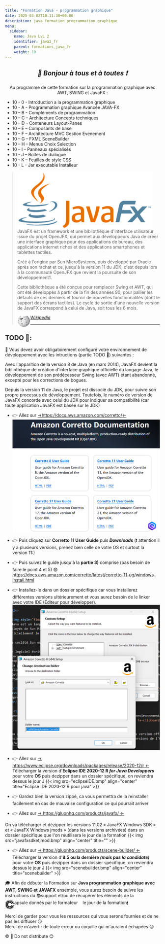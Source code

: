 ```yaml
---
title: "Formation Java - programmation graphique"
date: 2025-03-02T10:11:30+00:00
description: java formation programmation graphique
menu:
  sidebar:
    name: Java LvL 2
    identifier: java2_fr
    parent: formations_java_fr
    weight: 10
---
```

*<center>:loudspeaker: Bonjour à tous et à toutes :heavy_exclamation_mark:</center>*
---

<div class="d-sm-block alert alert-info " > <center>
<i class="fas fa-info-circle " style="color: blue;"></i> Au programme de cette formation sur la programmation graphique avec AWT, SWING et <i class="fa-brands fa-java fa-2xl"></i> JavaFX : </center>
<span class="text-left">

- 10 - 0 - Introduction a la programmation graphique
- 10 - A - Programmation graphique Avancée  JAVA-FX
- 10 – B - Compléments de programmation
- 10 – C – Architecture Concepts techniques
- 10 – D – Conteneurs Layout-Panes
- 10 – E – Composants de base
- 10 – F – Architecture MVC Gestion Evenement
- 10 – G – FXML SceneBuilder
- 10 – H – Menus Choix Selection
- 10 – I – Panneaux spécialisés
- 10 - J – Boîtes de dialogue
- 10 - K – Feuilles de style CSS
- 10 - L - Jar executable Installeur

</div>

> <img style="float:left; vertical-align: middle;margin-right:0px!important;width:440px" src="440px-JavaFX_Logo.png" alt="">  <div style="clear:both"></div>
> JavaFX est un framework et une bibliothèque d'interface utilisateur issue du projet OpenJFX, qui permet aux développeurs Java de créer une interface graphique pour des applications de bureau, des applications internet riches et des applications smartphones et tablettes tactiles.
>
>Créé à l'origine par Sun MicroSystems, puis développé par Oracle après son rachat et ce, jusqu'à la version 11 du JDK, c'est depuis lors à la communauté OpenJFX que revient la poursuite de son développement1.
>
>Cette bibliothèque a été conçue pour remplacer Swing et AWT, qui ont été développés à partir de la fin des années 90, pour pallier les défauts de ces derniers et fournir de nouvelles fonctionnalités (dont le support des écrans tactiles).
>Le cycle de sortie d'une nouvelle version de JavaFX correspond à celui de Java, soit tous les 6 mois.
>
> <cite>[ <img style="float:left; margin: 1px; " height="40px" src="/files/images/wikipedia.png"> Wikipedia <i class="fas fa-external-link-alt"></i>](https://fr.wikipedia.org/wiki/JavaFX "Définition à lire pour bien comprendre")</cite>
><hr/> 

## <i class="fas fa-clipboard-list "></i> TODO :roller_coaster::
:speech_balloon: Vous devez avoir obligatoirement configuré votre environnement de développement avec les intructions (partie TODO :roller_coaster:) suivantes <i class="fas fa-clipboard-list "></i> :  


Avec l'apparition de la version 8 de Java (en mars 2014), JavaFX devient la bibliothèque de création d'interface graphique officielle du langage Java, le développement de son prédécesseur Swing (avec AWT) étant abandonné, excepté pour les corrections de bogues.

Depuis la version 11 de Java, le projet est dissocié du JDK, pour suivre son propre processus de développement. Toutefois, le numéro de version de JavaFX concorde avec celui du JDK pour indiquer sa compatibilité (car toute application JavaFX est basée sur le JDK)


- :point_right:  Allez sur [->https://docs.aws.amazon.com/corretto/<-](https://docs.aws.amazon.com/corretto/)
![amazoncoretto.png](amazoncoretto.png)

- :point_right: Puis cliquez sur **Corretto 11 User Guide** puis  **_Downloads_**  (:exclamation: attention il y a plusieurs versions, prenez bien celle de votre OS et surtout la version 11:)

- :point_right: Puis suivez le guide jusqu'à la **partie 3)** comprise (pas besoin de faire le point 4 et 5) :sunglasses: https://docs.aws.amazon.com/corretto/latest/corretto-11-ug/windows-install.html 

- :point_right: Installez-le dans un dossier spécifique car vous installerez différentes versions ultérieurement et vous aurez besoin de le linker avec votre IDE (Éditeur pour développer).
![c:\utils\java\amazoncoretto ](amazoncorettodestfolder.png)

- :point_right:  Allez sur  [-> https://www.eclipse.org/downloads/packages/release/2020-12/r <-](https://www.eclipse.org/downloads/packages/release/2020-12/r)
Télécharger la version d'**Eclipse IDE 2020-12 R _for Java Developpers_** pour votre **OS** puis dezipper dans un dossier spécifique, on reviendra dessus le jour J
{{< img src="eclipseIDE.bmp"  align="center" title="Eclipse IDE 2020-12 R pour java" >}}

- :point_right:  Gardez bien la version zippé, ca vous permettra de la reinstaller facilement en cas de mauvaise configuration ce qui pourrait arriver

- :point_right:  Allez sur  [-> https://gluonhq.com/products/javafx/ <-](https://gluonhq.com/products/javafx/)

On va télécharger et dézipper les versions 11.02  « JavaFX Windows SDK » et « JavaFX Windows jmods » (dans les versions archivées) dans un dossier spécifique que l'on réutilisera le jour de la formation
{{< img src="javafxsdketjmod.bmp"  align="center" title="" >}}


- :point_right:  Allez sur  [-> https://gluonhq.com/products/scene-builder/ <-](https://gluonhq.com/products/scene-builder/)
Télécharger la version d'**8.5 ou la dernière _(mais pas la candidate)_** pour votre **OS** puis dezipper dans un dossier spécifique, on reviendra dessus le jour J
{{< img src="scenebuilder.bmp"  align="center" title="scenebuilder" >}}



<div class="d-sm-block  alert alert-success  text-left" role="alert">

:mortar_board: Afin de débuter la Formation sur **<i class="fa-brands fa-java fa-2xl"></i>Java programmation graphique avec AWT, SWING et JAVAFX** ensemble, vous aurez besoin de suivre les instructions du :books:support et/ou de récupérer les éléments de la <span style='display:FLEX;margin:0'> <img style="vertical-align: bottom;" src="/images/icones/w30/capsule_30.png" alt="C">apsule donnés par le formateur &nbsp; <i class="fas fa-chalkboard-teacher"></i> &nbsp; le jour de la formation :exclamation:

</div>

Merci de garder pour vous les ressources qui vous serons fournies et de ne pas les diffuser :smirk:  
Merci de m'avertir de toute erreur ou coquille qui m'auraient échapées :heart_eyes:

:copyright: :no_entry_sign: Do not distribute :relieved: